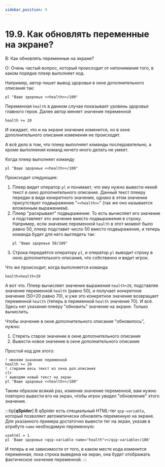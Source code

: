 ```yaml
---
sidebar_position: 9
---
```


# 19.9. Как обновлять переменные на экране?
<!-- [:faq_19_09] -->
В: Как обновлять переменные на экране?

О:
Очень частый вопрос, который происходит от непонимания того, в каком порядке плеер выполняет код.

Например, автор пишет вывод здоровья в окне дополнительного описания так:
```qsp
pl "Ваше здоровье <<health>>/100"
```
Переменная `health` в данном случае показывает уровень здоровья главного героя. Далее автор меняет значение переменной
```qsp
health += 20
```
И ожидает, что и на экране значение изменится, но в окне дополнительного описания изменения не происходят.

А всё дело в том, что плеер выполняет команды последовательно, а кроме выполнения команд ничего иного делать не умеет.

Когда плеер выполняет команду
```qsp
pl "Ваше здоровье <<health>>/100"
```
Происходит следующее:
1. Плеер видит оператор `pl` и понимает, что ему нужно вывести некий текст в окно дополнительного описания. Данный текст плееру передан в виде конкретного значения, однако в этом значении присутствует подвыражение "`<<health>>`" (так же оно называется вложенным выражением).
2. Плеер "раскрывает" подвыражение. То есть вычисляет его значение и подставляет это значение вместо подвыражения в строку. Например, если значение переменной `health` в этот момент было равно 50, плеер подставит число 50 вместо подвыражения, и теперь команда будет для него выглядеть так:
	```qsp
	pl "Ваше здоровье 50/100"
	```
3. Строка передаётся оператору `pl`, и оператор `pl` выводит строку в окно дополнительного описания, что собственно и видит игрок.

Что же происходит, когда выполняется команда
```qsp
health=health+20
```
А вот что. Плеер вычисляет значение выражения `health+20`, подставляя значение переменной `health` (равно 50), и получает конкретное значение (50+20 равно 70), и уже это конкретное значение возвращает переменной `health` (теперь в переменной `health` значение 70). И всё. Здесь нет указания плееру "обновить" значение на экране. Только вычислить.

Чтобы значение в окне дополнительного описания "обновилось", нужно:
1. Стереть старое значение в окне дополнительного описания
2. Вывести новое значение в окне дополнительного описания

Простой код для этого:
```qsp
! меняем значение переменной
health += 20
! стираем весь текст из окна доп.описания
clr
! выводим новый текст на экран
pl "Ваше здоровье <<health>>/100"
```
Таким образом всякий раз, изменив значение переменной, вам нужно повторно вывести его на экран, чтобы игрок увидел "обновление" этого значения.

:::tip[**qSpider**]
В qSpider есть специальный HTML-тег `qsp-variable`, который позволяет автоматически обновлять переменную на экране. Для указанного примера достаточно вывести тег на экран, указав в атрибуте `name` необходимую переменную:
```qsp
usehtml = 1
pl 'Ваше здоровье <qsp-variable name="health"></qsp-variable>/100'
```
И теперь в не зависимости от того, в каком месте кода изменится переменная, пока строка выведена на экран, она будет отображать фактическое значение переменной.
:::